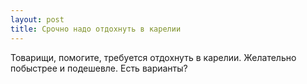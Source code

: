```yaml
---
layout: post 
title: Срочно надо отдохнуть в карелии 
--- 
```

Товарищи, помогите, требуется отдохнуть в карелии. Желательно побыстрее и подешевле. Есть варианты?